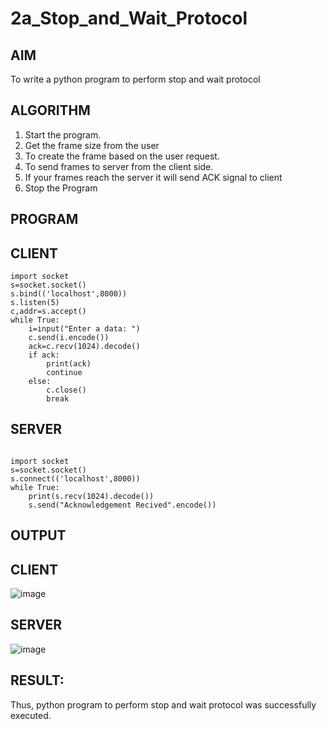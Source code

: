# 2a_Stop_and_Wait_Protocol
## AIM 
To write a python program to perform stop and wait protocol
## ALGORITHM
1. Start the program.
2. Get the frame size from the user
3. To create the frame based on the user request.
4. To send frames to server from the client side.
5. If your frames reach the server it will send ACK signal to client
6. Stop the Program
## PROGRAM
## CLIENT
```
import socket 
s=socket.socket()
s.bind(('localhost',8000))
s.listen(5) 
c,addr=s.accept() 
while True: 
    i=input("Enter a data: ") 
    c.send(i.encode()) 
    ack=c.recv(1024).decode() 
    if ack: 
        print(ack) 
        continue 
    else: 
        c.close() 
        break 
```

## SERVER
```
 
import socket 
s=socket.socket() 
s.connect(('localhost',8000)) 
while True: 
    print(s.recv(1024).decode()) 
    s.send("Acknowledgement Recived".encode())
```
## OUTPUT
## CLIENT 
![image](https://github.com/JayaAbirami/2a_Stop_and_Wait_Protocol/assets/151487010/52a2530f-017d-45b1-b2a7-638d61cc5839)

## SERVER
![image](https://github.com/JayaAbirami/2a_Stop_and_Wait_Protocol/assets/151487010/c89604b9-dd7b-4909-84fb-4f694bf832ca)

 
## RESULT: 
 
Thus, python program to perform stop and wait protocol was successfully executed.

